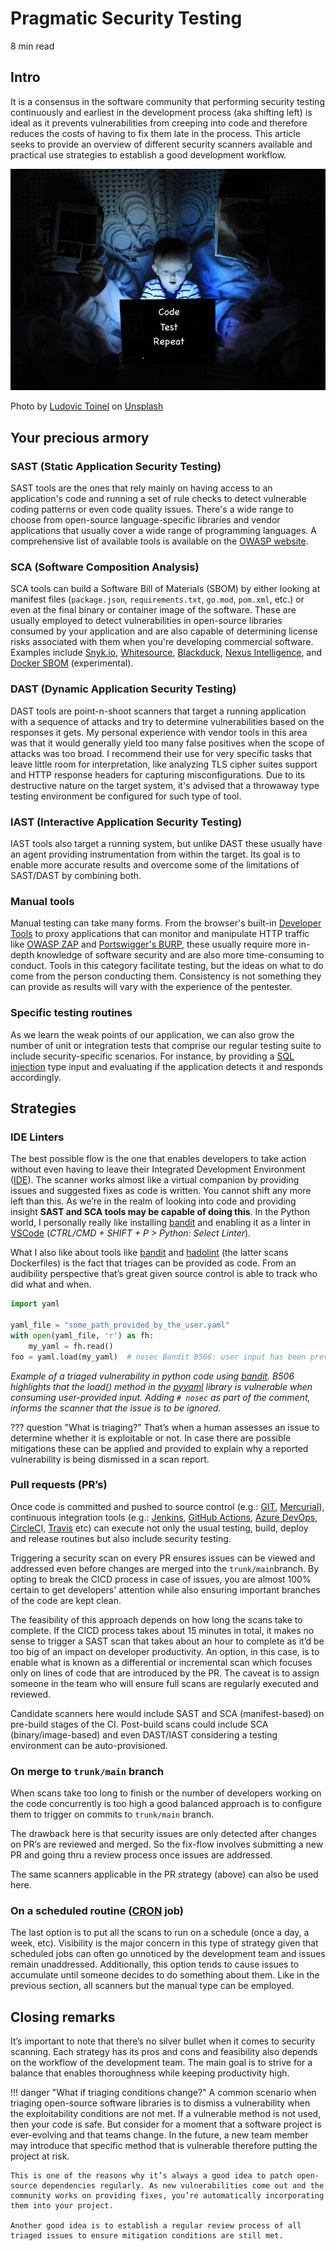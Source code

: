 # Pragmatic Security Testing
8 min read

## Intro
It is a consensus in the software community that performing security testing continuously and earliest in the development process (aka shifting left) is ideal as it prevents vulnerabilities from creeping into code and therefore reduces the costs of having to fix them late in the process. This article seeks to provide an overview of different security scanners available and practical use strategies to establish a good development workflow.

![intro](intro.jpg)

Photo by <a href="https://unsplash.com/@ltoinel?utm_source=unsplash&utm_medium=referral&utm_content=creditCopyText">Ludovic Toinel</a> on <a href="https://unsplash.com/s/photos/child-computer?utm_source=unsplash&utm_medium=referral&utm_content=creditCopyText">Unsplash</a>

## Your precious armory

### SAST (Static Application Security Testing)
SAST tools are the ones that rely mainly on having access to an application's code and running a set of rule checks to detect vulnerable coding patterns or even code quality issues. There's a wide range to choose from open-source language-specific libraries and vendor applications that usually cover a wide range of programming languages. A comprehensive list of available tools is available on the [OWASP website](https://owasp.org/www-community/Source_Code_Analysis_Tools).

### SCA (Software Composition Analysis)
SCA tools can build a Software Bill of Materials (SBOM) by either looking at manifest files (`package.json`, `requirements.txt`, `go.mod`, `pom.xml`, etc.) or even at the final binary or container image of the software. These are usually employed to detect vulnerabilities in open-source libraries consumed by your application and are also capable of determining license risks associated with them when you're developing commercial software. Examples include [Snyk.io](http://Snyk.io), [Whitesource](https://www.whitesourcesoftware.com/), [Blackduck](https://www.blackducksoftware.com/), [Nexus Intelligence](https://www.sonatype.com/products/intelligence?hsLang=en-us), and [Docker SBOM](https://docs.docker.com/engine/sbom/) (experimental).

### DAST (Dynamic Application Security Testing)
DAST tools are point-n-shoot scanners that target a running application with a sequence of attacks and try to determine vulnerabilities based on the responses it gets. My personal experience with vendor tools in this area was that it would generally yield too many false positives when the scope of attacks was too broad. I  recommend their use for very specific tasks that leave little room for interpretation, like analyzing TLS cipher suites support and HTTP response headers for capturing misconfigurations. Due to its destructive nature on the target system, it's advised that a throwaway type testing environment be configured for such type of tool.

### IAST (Interactive Application Security Testing)
IAST tools also target a running system, but unlike DAST these usually have an agent providing instrumentation from within the target. Its goal is to enable more accurate results and overcome some of the limitations of SAST/DAST by combining both.

### Manual tools
Manual testing can take many forms. From the browser's built-in [Developer Tools](https://firefox-dev.tools/) to proxy applications that can monitor and manipulate HTTP traffic like [OWASP ZAP](https://www.zaproxy.org/) and [Portswigger's BURP](https://portswigger.net/burp), these usually require more in-depth knowledge of software security and are also more time-consuming to conduct. Tools in this category facilitate testing, but the ideas on what to do come from the person conducting them. Consistency is not something they can provide as results will vary with the experience of the pentester.

### Specific testing routines
As we learn the weak points of our application, we can also grow the number of unit or integration tests that comprise our regular testing suite to include security-specific scenarios. For instance, by providing a [SQL injection](https://portswigger.net/web-security/sql-injection) type input and evaluating if the application detects it and responds accordingly.

## Strategies

### IDE Linters
The best possible flow is the one that enables developers to take action without even having to leave their Integrated Development Environment ([IDE](https://en.wikipedia.org/wiki/Integrated_development_environment)). The scanner works almost like a virtual companion by providing issues and suggested fixes as code is written. You cannot shift any more left than this. As we’re in the realm of looking into code and providing insight **SAST and SCA tools may be capable of doing this**. In the Python world, I personally really like installing [bandit](https://pypi.org/project/bandit/) and enabling it as a linter in [VSCode](https://code.visualstudio.com) (*CTRL/CMD + SHIFT + P > Python: Select Linter*).

What I also like about tools like [bandit](https://pypi.org/project/bandit/) and [hadolint](https://github.com/hadolint/hadolint) (the latter scans Dockerfiles) is the fact that triages can be provided as code. From an audibility perspective that’s great given source control is able to track who did what and when.

```python
import yaml

yaml_file = "some_path_provided_by_the_user.yaml"
with open(yaml_file, 'r') as fh:
    my_yaml = fh.read()
foo = yaml.load(my_yaml)  # nosec Bandit B506: user input has been previously sanitized.
```

*Example of a triaged vulnerability in python code using [bandit](https://pypi.org/project/bandit/). B506 highlights that the load() method in the [pyyaml](https://pypi.org/project/PyYAML/) library is vulnerable when consuming user-provided input. Adding `# nosec` as part of the comment, informs the scanner that the issue is to be ignored.*

??? question "What is triaging?"
    That’s when a human assesses an issue to determine whether it is exploitable or not. In case there are possible mitigations these can be applied and provided to explain why a reported vulnerability is being dismissed in a scan report.

### Pull requests (PR’s)
Once code is committed and pushed to source control (e.g.: [GIT](https://git-scm.com/), [Mercurial](https://www.mercurial-scm.org/)), continuous integration tools (e.g.: [Jenkins](https://www.jenkins.io/), [GitHub Actions](https://github.com/features/actions), [Azure DevOps](https://azure.microsoft.com/en-us/services/devops/), [CircleC](https://circleci.com/)I, [Travis](https://travis-ci.org/) etc) can execute not only the usual testing, build, deploy and release routines but also include security testing.

Triggering a security scan on every PR ensures issues can be viewed and addressed even before changes are merged into the `trunk/main`branch. By opting to break the CICD process in case of issues, you are almost 100% certain to get developers' attention while also ensuring important branches of the code are kept clean.

The feasibility of this approach depends on how long the scans take to complete. If the CICD process takes about 15 minutes in total, it makes no sense to trigger a SAST scan that takes about an hour to complete as it’d be too big of an impact on developer productivity. An option, in this case, is to enable what is known as a differential or incremental scan which focuses only on lines of code that are introduced by the PR. The caveat is to assign someone in the team who will ensure full scans are regularly executed and reviewed.

Candidate scanners here would include SAST and SCA (manifest-based) on pre-build stages of the CI. Post-build scans could include SCA (binary/image-based) and even DAST/IAST considering a testing environment can be auto-provisioned.

### On merge to `trunk/main` branch
When scans take too long to finish or the number of developers working on the code concurrently is too high a good balanced approach is to configure them to trigger on commits to `trunk/main` branch. 

The drawback here is that security issues are only detected after changes on PR’s are reviewed and merged. So the fix-flow involves submitting a new PR and going thru a review process once issues are addressed.

The same scanners applicable in the PR strategy (above) can also be used here.

### On a scheduled routine ([CRON](https://en.wikipedia.org/wiki/Cron) job)
The last option is to put all the scans to run on a schedule (once a day, a week, etc). Visibility is the major concern in this type of strategy given that scheduled jobs can often go unnoticed by the development team and issues remain unaddressed. Additionally, this option tends to cause issues to accumulate until someone decides to do something about them. Like in the previous section, all scanners but the manual type can be employed.

## Closing remarks
It’s important to note that there’s no silver bullet when it comes to security scanning. Each strategy has its pros and cons and feasibility also depends on the workflow of the development team. The main goal is to strive for a balance that enables thoroughness while keeping productivity high.

!!! danger "What if triaging conditions change?"
    A common scenario when triaging open-source software libraries is to dismiss a vulnerability when the exploitability conditions are not met. If a vulnerable method is not used, then your code is safe. But consider for a moment that a software project is ever-evolving and that teams change. In the future, a new team member may introduce that specific method that is vulnerable therefore putting the project at risk. 

    This is one of the reasons why it’s always a good idea to patch open-source dependencies regularly. As new vulnerabilities come out and the community works on providing fixes, you’re automatically incorporating them into your project.

    Another good idea is to establish a regular review process of all triaged issues to ensure mitigation conditions are still met.